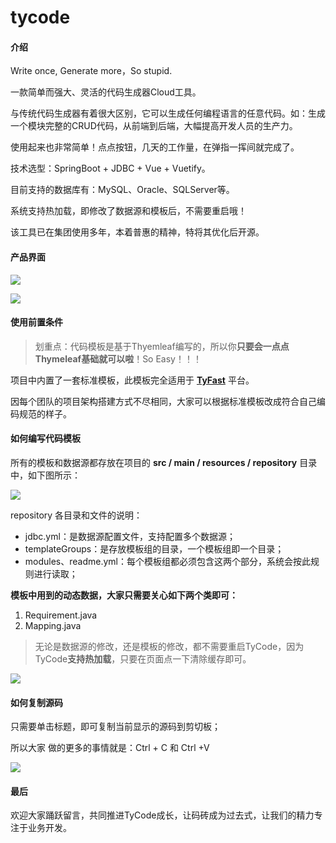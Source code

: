 # tycode

#### 介绍
Write once, Generate more，So stupid.

一款简单而强大、灵活的代码生成器Cloud工具。

与传统代码生成器有着很大区别，它可以生成任何编程语言的任意代码。如：生成一个模块完整的CRUD代码，从前端到后端，大幅提高开发人员的生产力。

使用起来也非常简单！点点按钮，几天的工作量，在弹指一挥间就完成了。

技术选型：SpringBoot + JDBC + Vue + Vuetify。

目前支持的数据库有：MySQL、Oracle、SQLServer等。

系统支持热加载，即修改了数据源和模板后，不需要重启哦！

该工具已在集团使用多年，本着普惠的精神，特将其优化后开源。

#### 产品界面

![](https://gitee.com/tommycloud/typora-drawing-bed/raw/master/ty-code/code-index-zh.png)

![](https://gitee.com/tommycloud/typora-drawing-bed/raw/master/ty-code/code-result-zh.png)

#### 使用前置条件

> 划重点：代码模板是基于Thyemleaf编写的，所以你**只要会一点点Thymeleaf基础就可以啦**！So Easy！！！

项目中内置了一套标准模板，此模板完全适用于 **[TyFast](https://gitee.com/tommycloud/TyFast)** 平台。

因每个团队的项目架构搭建方式不尽相同，大家可以根据标准模板改成符合自己编码规范的样子。

#### 如何编写代码模板

所有的模板和数据源都存放在项目的 **src / main / resources / repository** 目录中，如下图所示：

![](https://gitee.com/tommycloud/typora-drawing-bed/raw/master/ty-code/repos.png)

repository 各目录和文件的说明：

- jdbc.yml：是数据源配置文件，支持配置多个数据源；
- templateGroups：是存放模板组的目录，一个模板组即一个目录；
- modules、readme.yml：每个模板组都必须包含这两个部分，系统会按此规则进行读取；

**模板中用到的动态数据，大家只需要关心如下两个类即可：**

1. Requirement.java
2. Mapping.java

> 无论是数据源的修改，还是模板的修改，都不需要重启TyCode，因为TyCode**支持热加载**，只要在页面点一下清除缓存即可。

![](https://gitee.com/tommycloud/typora-drawing-bed/raw/master/ty-code/clear.png)

#### 如何复制源码

只需要单击标题，即可复制当前显示的源码到剪切板；

所以大家 做的更多的事情就是：Ctrl + C 和 Ctrl +V

![](https://gitee.com/tommycloud/typora-drawing-bed/raw/master/ty-code/copy.png)

#### 最后

欢迎大家踊跃留言，共同推进TyCode成长，让码砖成为过去式，让我们的精力专注于业务开发。
